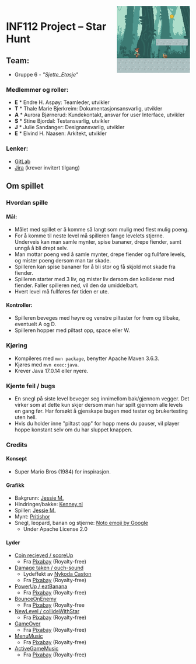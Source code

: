 <img align="right" width=200 src=".\src\main\resources\assets\gameicon.png">

# INF112 Project – **Star Hunt**

## Team:
* Gruppe 6 - *"Sjette_Etasje"*

### Medlemmer og roller:
* **E** * Endre H. Aspøy: Teamleder, utvikler
* **T** * Thale Marie Bjerkreim: Dokumentasjonsansvarlig, utvikler
* **A** * Aurora Bjørnerud: Kundekontakt, ansvar for user Interface, utvikler
* **S** * Stine Bjordal: Testansvarlig, utvikler
* **J** * Julie Sandanger: Designansvarlig, utvikler
* **E** * Eivind H. Naasen: Arkitekt, utvikler

### Lenker:
* [GitLab](https://git.app.uib.no/inf112/25v/proj/sjette-etasje)
* [Jira](https://endre-aspoy.atlassian.net/jira/core/projects/IS/board) (krever invitert tilgang)


## Om spillet 

### Hvordan spille 
#### Mål:
- Målet med spillet er å komme så langt som mulig med flest mulig poeng. 
- For å komme til neste level må spilleren fange levelets stjerne. Underveis kan man samle mynter, spise bananer, 
  drepe fiender, samt unngå å bli drept selv.
- Man mottar poeng ved å samle mynter, drepe fiender og fullføre levels, og mister poeng dersom man tar skade.
- Spilleren kan spise bananer for å bli stor og få skjold mot skade fra fiender. 
- Spilleren starter med 3 liv, og mister liv dersom den kolliderer med fiender. Faller spilleren ned, vil den dø umiddelbart.
- Hvert level må fullføres før tiden er ute.

#### Kontroller: 
- Spilleren beveges med høyre og venstre piltaster for frem og tilbake, eventuelt A og D. 
- Spilleren hopper med piltast opp, space eller W.

### Kjøring 
* Kompileres med `mvn package`, benytter Apache Maven 3.6.3.
* Kjøres med `mvn exec:java`.
* Krever Java 17.0.14 eller nyere.

### Kjente feil / bugs
- En snegl på siste level beveger seg innimellom bak/gjennom vegger. 
  Det virker som at dette kun skjer dersom man har spilt gjennom alle levels en gang før. 
  Har forsøkt å gjenskape bugen med tester og brukertesting uten hell.
- Hvis du holder inne "piltast opp" for hopp mens du pauser, vil player hoppe konstant selv om du har sluppet knappen.

### Credits 

#### Konsept
- Super Mario Bros (1984) for inspirasjon.

#### Grafikk
- Bakgrunn: [Jessie M.](https://jesse-m.itch.io/jungle-pack)
- Hindringer/bakke: [Kenney.nl](https://kenney.nl/assets/roguelike-modern-city)
- Spiller: [Jessie M.](https://jesse-m.itch.io/jungle-pack)
- Mynt: [Pritishor](https://opengameart.org/content/simple-coin)
- Snegl, leopard, banan og stjerne: [Noto emoji by Google](https://emoji.aranja.com/)
  - Under Apache License 2.0

#### Lyder

- [Coin recieved / scoreUp](https://pixabay.com/sound-effects/coin-recieved-230517/)
  - Fra [Pixabay](https://pixabay.com/sound-effects//?utm_source=link-attribution&utm_medium=referral&utm_campaign=music&utm_content=230517) (Royalty-free)
- [Damage taken / ouch-sound](https://pixabay.com/sound-effects/characterouch2-163912/)
  - Lydeffekt av [Nykoda Caston](https://pixabay.com/users/kodasworldproductions-27998106/?utm_source=link-attribution&utm_medium=referral&utm_campaign=music&utm_content=163912)
  - Fra [Pixabay](https://pixabay.com//?utm_source=link-attribution&utm_medium=referral&utm_campaign=music&utm_content=163912)  (Royalty-free)
- [PowerUp / eatBanana](https://pixabay.com/sound-effects/game-bonus-144751/) 
  - Fra [Pixabay](https://pixabay.com/sound-effects//?utm_source=link-attribution&utm_medium=referral&utm_campaign=music&utm_content=230517) (Royalty-free)
- [BounceOnEnemy](https://pixabay.com/sound-effects/boing-6222/)
  - Fra [Pixabay](https://pixabay.com/sound-effects//?utm_source=link-attribution&utm_medium=referral&utm_campaign=music&utm_content=230517) (Royalty-free
- [NewLevel / collideWithStar](https://pixabay.com/sound-effects/level-up-5-326133/)
  - Fra [Pixabay](https://pixabay.com/sound-effects//?utm_source=link-attribution&utm_medium=referral&utm_campaign=music&utm_content=230517) (Royalty-free)
- [GameOver](https://pixabay.com/sound-effects/brass-fail-8-a-207130/)
  - Fra [Pixabay](https://pixabay.com/sound-effects//?utm_source=link-attribution&utm_medium=referral&utm_campaign=music&utm_content=230517) (Royalty-free)
- [MenuMusic](https://pixabay.com/sound-effects/jungle-nature-229896/)
  - Fra [Pixabay](https://pixabay.com/sound-effects//?utm_source=link-attribution&utm_medium=referral&utm_campaign=music&utm_content=230517) (Royalty-free)
- [ActiveGameMusic](https://pixabay.com/sound-effects/humorous-loop-275485/)
  - Fra [Pixabay](https://pixabay.com/sound-effects//?utm_source=link-attribution&utm_medium=referral&utm_campaign=music&utm_content=230517) (Royalty-free)